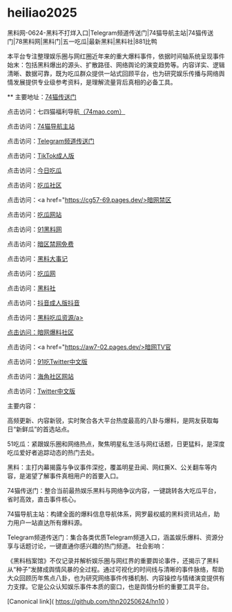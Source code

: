 # heiliao2025
黑料网-0624-黑料不打烊入口|Telegram频道传送门|74猫导航主站|74猫传送门|78黑料网|黑料门|五一吃瓜|最新黑料|黑料社|881比鸭

本平台专注整理娱乐圈与网红圈近年来的重大爆料事件，依据时间轴系统呈现事件始末：包括黑料爆出的源头、扩散路径、网络舆论的演变趋势等。内容详实、逻辑清晰、数据可靠，既为吃瓜群众提供一站式回顾平台，也为研究娱乐传播与网络舆情发展提供专业级参考资料，是理解流量背后真相的必备工具。

** 主要地址：<a href="https://74mao.com/">74猫传送门</a>

点击访问：七四猫福利导航<a href="https://74mao.com/">（74mao.com）</a>

点击访问：<a href="https://74mao.com/">74猫导航主站</a>

点击访问：<a href="https://74mao.com/">Telegram频道传送门</a>

点击访问：<a href="https://cg76.pages.dev/">TikTok成人版</a>

点击访问：<a href="https://pi11-1.pages.dev/">今日吃瓜</a>

点击访问：<a href="https://cg863.pages.dev/">吃瓜社区</a>

点击访问：<a href="https://cg57-69.pages.dev/>暗网禁区</a>

点击访问：<a href="https://cg81-01.pages.dev/">吃瓜网站</a>

点击访问：<a href="https://pi36-2.pages.dev/">91黑料网</a>

点击访问：<a href="https://aw5-07.pages.dev/">暗区禁网免费</a>

点击访问：<a href="https://hl402.pages.dev/">黑料大事记</a>

点击访问：<a href="https://hl442.pages.dev/">吃瓜网</a>

点击访问：<a href="https://hl398.pages.dev/">黑料社</a>

点击访问：<a href="https://dy8-01.pages.dev/">抖音成人版抖音</a>

点击访问：<a href="https://hl400.pages.dev/">黑料吃瓜资源/a>

点击访问：<a href="https://aw3-02.pages.dev/">暗网爆料社区</a>

点击访问：<a href="https://aw7-02.pages.dev/>暗网TV官</a>

点击访问：<a href="https://cg28-01.pages.dev/">91吃Twitter中文版</a>

点击访问：<a href="https://hj-1156.pages.dev/">海角社区网站</a>

点击访问：<a href="https://cg32-01.pages.dev/">Twitter中文版</a>

主要内容：

高频更新、内容新锐，实时聚合各大平台热度最高的八卦与爆料，是网友获取每日“新鲜瓜”的首选站点。

51吃瓜：紧跟娱乐圈和网络热点，聚焦明星私生活与网红话题，日更猛料，是深度吃瓜爱好者追踪动态的热门去处。

黑料：主打内幕揭露与争议事件深挖，覆盖明星丑闻、网红撕X、公关翻车等内容，是渴望了解事件真相用户的首要入口。

74猫传送门：整合当前最热娱乐黑料与网络争议内容，一键跳转各大吃瓜平台，省时高效，直击事件核心。

74猫导航主站：构建全面的爆料信息导航体系，网罗最权威的黑料资讯站点，助力用户一站直达所有爆料源。

Telegram频道传送门：集合各类优质Telegram频道入口，涵盖娱乐爆料、资源分享与话题讨论，一键直通你感兴趣的热门频道。
社会影响：

《黑料档案馆》不仅记录并解析娱乐圈与网红界的重要舆论事件，还揭示了黑料从“种子”发酵成舆情风暴的全过程。通过可视化的时间线与清晰的事件脉络，帮助大众回顾历年焦点八卦，也为研究网络事件传播机制、内容操控与情绪演变提供有力支撑。它是公众认知娱乐事件本质的窗口，也是舆情分析的重要工具平台。


[Canonical link]( https://github.com/thn20250624/hn10 ）
